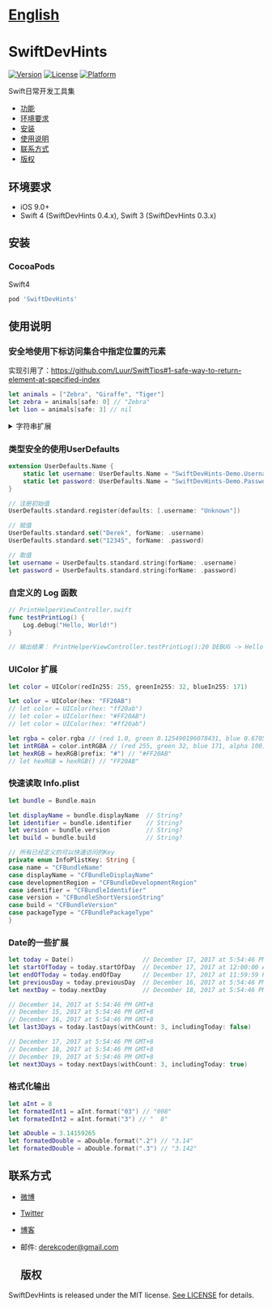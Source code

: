 # [English](README.en.md)

# SwiftDevHints

[![Version](https://img.shields.io/cocoapods/v/SwiftDevHints.svg?style=flat)](http://cocoapods.org/pods/SwiftDevHints)
[![License](https://img.shields.io/cocoapods/l/SwiftDevHints.svg?style=flat)](http://cocoapods.org/pods/SwiftDevHints)
[![Platform](https://img.shields.io/cocoapods/p/SwiftDevHints.svg?style=flat)](http://cocoapods.org/pods/SwiftDevHints)

Swift日常开发工具集

- [功能](#features)
- [环境要求](#requirements)
- [安装](#installation)
- [使用说明](#usage)
- [联系方式](#contact)
- [版权](#license)

## 环境要求

- iOS 9.0+
- Swift 4 (SwiftDevHints 0.4.x), Swift 3 (SwiftDevHints 0.3.x)

## 安装

### CocoaPods

Swift4

```ruby
pod 'SwiftDevHints'
```

## 使用说明

### 安全地使用下标访问集合中指定位置的元素

实现引用了：https://github.com/Luur/SwiftTips#1-safe-way-to-return-element-at-specified-index

```swift
let animals = ["Zebra", "Giraffe", "Tiger"]
let zebra = animals[safe: 0] // "Zebra"
let lion = animals[safe: 3] // nil
```

<details>
<summary>字符串扩展</summary>

一种安全方法来获取字符串切片
```swift
let string = "Hello, Swift!"
string[safe: 0..<5] // "Hello"
string[safe: 0..<14] // nil

string[safe: 0...4] // "Hello"
string[safe: 0...13] // nil
```

取字符串MD5
```swift
// 实现引用了 @onevcat 的 Kingfisher
"hello".md5
```

nilIfEmpty
```swift
var string: String? = nil
string.nilIfEmpty // nil
string = ""
string.nilIfEmpty // nil

["Derek", "", "John", "", "Tony", nil].compactMap { $0.nilIfEmpty } // ["Derek", "John", "Tony"]

guard let text = textField.text.nilIfEmpty else {
    // handle for nil or empty
    return
}
```
</details>

### 类型安全的使用UserDefaults

```swift
extension UserDefaults.Name {
    static let username: UserDefaults.Name = "SwiftDevHints-Demo.Username"
    static let password: UserDefaults.Name = "SwiftDevHints-Demo.Password"
}

// 注册初始值
UserDefaults.standard.register(defaults: [.username: "Unknown"])

// 赋值
UserDefaults.standard.set("Derek", forName: .username)
UserDefaults.standard.set("12345", forName: .password)

// 取值
let username = UserDefaults.standard.string(forName: .username)
let password = UserDefaults.standard.string(forName: .password)
```

### 自定义的 Log 函数

```swift
// PrintHelperViewController.swift
func testPrintLog() {
    Log.debug("Hello, World!")
}

// 输出结果： PrintHelperViewController.testPrintLog():20 DEBUG -> Hello, World!
```

### UIColor 扩展

```swift
let color = UIColor(redIn255: 255, greenIn255: 32, blueIn255: 171)

let color = UIColor(hex: "FF20AB") 
// let color = UIColor(hex: "ff20ab") 
// let color = UIColor(hex: "#FF20AB") 
// let color = UIColor(hex: "#ff20ab")

let rgba = color.rgba // (red 1.0, green 0.125490196078431, blue 0.670588235294118, alpha 1.0)
let intRGBA = color.intRGBA // (red 255, green 32, blue 171, alpha 100)
let hexRGB = hexRGB(prefix: "#") // "#FF20AB"
// let hexRGB = hexRGB() // "FF20AB"
```

### 快速读取 Info.plist

```swift
let bundle = Bundle.main

let displayName = bundle.displayName  // String?
let identifier = bundle.identifier    // String?
let version = bundle.version          // String?
let build = bundle.build              // String?

// 所有已经定义的可以快速访问的Key
private enum InfoPlistKey: String {
case name = "CFBundleName"
case displayName = "CFBundleDisplayName"
case developmentRegion = "CFBundleDevelopmentRegion"
case identifier = "CFBundleIdentifier"
case version = "CFBundleShortVersionString"
case build = "CFBundleVersion"
case packageType = "CFBundlePackageType"
}
```

### Date的一些扩展

```swift
let today = Date()                   // December 17, 2017 at 5:54:46 PM GMT+8
let startOfToday = today.startOfDay  // December 17, 2017 at 12:00:00 AM GMT+8
let endOfToday = today.endOfDay      // December 17, 2017 at 11:59:59 PM GMT+8
let previousDay = today.previousDay  // December 16, 2017 at 5:54:46 PM GMT+8
let nextDay = today.nextDay          // December 18, 2017 at 5:54:46 PM GMT+8

// December 14, 2017 at 5:54:46 PM GMT+8
// December 15, 2017 at 5:54:46 PM GMT+8
// December 16, 2017 at 5:54:46 PM GMT+8
let last3Days = today.lastDays(withCount: 3, includingToday: false)

// December 17, 2017 at 5:54:46 PM GMT+8
// December 18, 2017 at 5:54:46 PM GMT+8
// December 19, 2017 at 5:54:46 PM GMT+8
let next3Days = today.nextDays(withCount: 3, includingToday: true)
```

### 格式化输出

```swift
let aInt = 8
let formatedInt1 = aInt.format("03") // "008"
let formatedInt2 = aInt.format("3") // "  8"

let aDouble = 3.14159265
let formatedDouble = aDouble.format(".2") // "3.14"
let formatedDouble = aDouble.format(".3") // "3.142"
```
## 联系方式

- [微博](https://weibo.com/u/6155322764)
- [Twitter](https://twitter.com/derekcoder_)
- [博客](http://blog.derekcoder.com)
- 邮件: derekcoder@gmail.com

  ## 版权

SwiftDevHints is released under the MIT license. [See LICENSE](https://github.com/derekcoder/SwiftDevHints/blob/master/LICENSE) for details.
